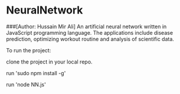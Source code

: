 # NeuralNetwork 
###[Author: Hussain Mir Ali]
An artificial neural network written in JavaScript programming language. The applications include disease prediction, optimizing workout routine and analysis of scientific data.


To run the project:

clone the project in your local repo.

run 'sudo npm install -g'

run 'node NN.js'

